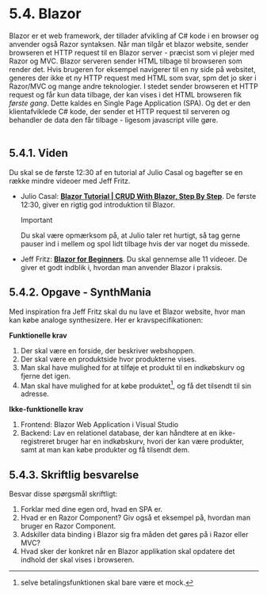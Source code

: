 # 5.4. Blazor
Blazor er et web framework, der tillader afvikling af C# kode i en browser og anvender også Razor syntaksen. Når man tilgår et blazor website, sender browseren et HTTP request til en Blazor server - præcist som vi plejer med Razor og MVC. Blazor serveren sender HTML tilbage til browseren som render det. Hvis brugeren for eksempel navigerer til en ny side på websitet, generes der ikke et ny HTTP request med HTML som svar, spm det jo sker i Razor/MVC og mange andre teknologier. I stedet sender browseren et HTTP request og får kun data tilbage, der kan vises i det HTML browseren fik *første gang*. Dette kaldes en Single Page Application (SPA). Og det er den klientafviklede C# kode, der sender et HTTP request til serveren og behandler de data den får tilbage - ligesom javascript ville gøre.
<br><br>

## 5.4.1. Viden
Du skal se de første 12:30 af en tutorial af Julio Casal og bagefter se en række mindre videoer med Jeff Fritz.
* Julio Casal: [**Blazor Tutorial | CRUD With Blazor, Step By Step**](https://www.youtube.com/watch?v=WfMHUp8tOVE). De første 12:30, giver en rigtig god introduktion til Blazor. 

    > [!IMPORTANT]
    > Du skal være opmærksom på, at Julio taler ret hurtigt, så tag gerne pauser ind i mellem og spol lidt tilbage hvis der var noget du missede.

* Jeff Fritz: **[Blazor for Beginners](https://www.youtube.com/playlist?list=PLdo4fOcmZ0oUJCA3DCzKT79Oe3kdKEceX)**. Du skal gennemse alle 11 videoer. De giver et godt indblik i, hvordan man anvender Blazor i praksis.

## 5.4.2. Opgave - SynthMania
Med inspiration fra Jeff Fritz skal du nu lave et Blazor website, hvor man kan købe analoge synthesizere. Her er kravspecifikationen:

**Funktionelle krav**
1. Der skal være en forside, der beskriver webshoppen.
2. Der skal være en produktside hvor produkterne vises.
3. Man skal have mulighed for at tilføje et produkt til en indkøbskurv og fjerne det igen.
4. Man skal have mulighed for at købe produktet[^1], og få det tilsendt til sin adresse.

[^1]: selve betalingsfunktionen skal bare være et mock.

**Ikke-funktionelle krav**
1. Frontend: Blazor Web Application i Visual Studio
2. Backend: Lav en relationel database, der kan håndtere at en ikke-registreret bruger har en indkøbskurv, hvori der kan være produkter, samt at man kan købe produkter og få tilsendt dem.

## 5.4.3. Skriftlig besvarelse
Besvar disse spørgsmål skriftligt:
1. Forklar med dine egen ord, hvad en SPA er.
2. Hvad er en Razor Component? Giv også et eksempel på, hvordan man bruger en Razor Component.
3. Adskiller data binding i Blazor sig fra måden det gøres på i Razor eller MVC?
4. Hvad sker der konkret når en Blazor applikation skal opdatere det indhold der skal vises i browseren.